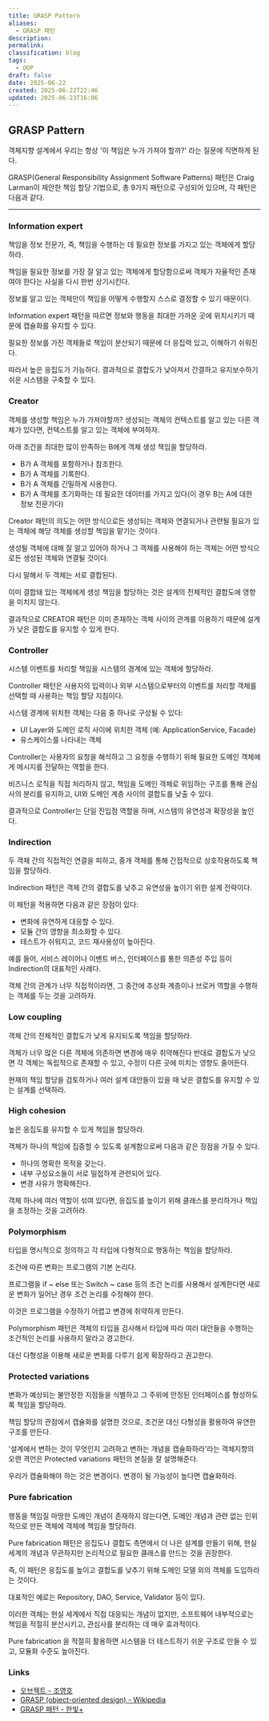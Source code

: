 ```yaml
---
title: GRASP Pattern
aliases:
  - GRASP 패턴
description: 
permalink: 
classification: blog
tags:
  - OOP
draft: false
date: 2025-06-22
created: 2025-06-22T22:46
updated: 2025-06-23T16:06
---
```


## GRASP Pattern

객체지향 설계에서 우리는 항상 '이 책임은 누가 가져야 할까?' 라는 질문에 직면하게 된다.

GRASP(General Responsibility Assignment Software Patterns) 패턴은 Craig Larman이 제안한 책임 할당 기법으로, 총 9가지 패턴으로 구성되어 있으며, 각 패턴은 다음과 같다.

---

### Information expert

책임을 정보 전문가, 즉, 책임을 수행하는 데 필요한 정보를 가지고 있는 객체에게 할당하라.

책임을 필요한 정보를 가장 잘 알고 있는 객체에게 할당함으로써 객체가 자율적인 존재여야 한다는 사실을 다시 한번 상기시킨다.

정보를 알고 있는 객체만이 책임을 어떻게 수행할지 스스로 결정할 수 있기 때문이다.

Information expert 패턴을 따르면 정보와 행동을 최대한 가까운 곳에 위치시키기 때문에 캡슐화를 유지할 수 있다.

필요한 정보를 가진 객체들로 책임이 분산되기 때문에 더 응집력 있고, 이해하기 쉬워진다.

따라서 높은 응집도가 가능하다. 결과적으로 결합도가 낮아져서 간결하고 유지보수하기 쉬운 시스템을 구축할 수 있다.

### Creator

객체를 생성할 책임은 누가 가져야할까? 생성되는 객체의 컨텍스트를 알고 있는 다른 객체가 있다면, 컨텍스트를 알고 있는 객체에 부여하자.

아래 조건을 최대한 많이 만족하는 B에게 객체 생성 책임을 할당하라.
- B가 A 객체를 포함하거나 참조한다.
- B가 A 객체를 기록한다.
- B가 A 객체를 긴밀하게 사용한다.
- B가 A 객체를 초기화하는 데 필요한 데이터를 가지고 있다(이 경우 B는 A에 대한 정보 전문가다)

Creator 패턴의 의도는 어떤 방식으로든 생성되는 객체와 연결되거나 관련될 필요가 있는 객체에 해당 객체를 생성할 책임을 맡기는 것이다.

생성될 객체에 대해 잘 알고 있어야 하거나 그 객체를 사용해야 하는 객체는 어떤 방식으로든 생성된 객체와 연결될 것이다.

다시 말해서 두 객체는 서로 결합된다.

이미 결합돼 있는 객체에게 생성 책임을 할당하는 것은 설계의 전체적인 결합도에 영향을 미치지 않는다.

결과적으로 CREATOR 패턴은 이미 존재하는 객체 사이의 관계를 이용하기 때문에 설계가 낮은 결합도를 유지할 수 있게 한다.

### Controller

시스템 이벤트를 처리할 책임을 시스템의 경계에 있는 객체에 할당하라.

Controller 패턴은 사용자의 입력이나 외부 시스템으로부터의 이벤트를 처리할 객체를 선택할 때 사용하는 책임 할당 지침이다.

시스템 경계에 위치한 객체는 다음 중 하나로 구성될 수 있다:
- UI Layer와 도메인 로직 사이에 위치한 객체 (예: ApplicationService, Facade)
- 유스케이스를 나타내는 객체

Controller는 사용자의 요청을 해석하고 그 요청을 수행하기 위해 필요한 도메인 객체에게 메시지를 전달하는 역할을 한다.

비즈니스 로직을 직접 처리하지 않고, 책임을 도메인 객체로 위임하는 구조를 통해 관심사의 분리를 유지하고, UI와 도메인 계층 사이의 결합도를 낮출 수 있다.

결과적으로 Controller는 단일 진입점 역할을 하며, 시스템의 유연성과 확장성을 높인다.

### Indirection

두 객체 간의 직접적인 연결을 피하고, 중개 객체를 통해 간접적으로 상호작용하도록 책임을 할당하라.

Indirection 패턴은 객체 간의 결합도를 낮추고 유연성을 높이기 위한 설계 전략이다.

이 패턴을 적용하면 다음과 같은 장점이 있다:
- 변화에 유연하게 대응할 수 있다.
- 모듈 간의 영향을 최소화할 수 있다.
- 테스트가 쉬워지고, 코드 재사용성이 높아진다.

예를 들어, 서비스 레이어나 이벤트 버스, 인터페이스를 통한 의존성 주입 등이 Indirection의 대표적인 사례다.

객체 간의 관계가 너무 직접적이라면, 그 중간에 추상화 계층이나 브로커 역할을 수행하는 객체를 두는 것을 고려하자.

### Low coupling

객체 간의 전체적인 결합도가 낮게 유지되도록 책임을 할당하라.

객체가 너무 많은 다른 객체에 의존하면 변경에 매우 취약해진다 반대로 결합도가 낮으면 각 객체는 독립적으로 존재할 수 있고, 수정이 다른 곳에 미치는 영향도 줄어든다.

현재의 책임 할당을 검토하거나 여러 설계 대안들이 있을 때 낮은 결합도를 유지할 수 있는 설계를 선택하라.

### High cohesion

높은 응집도를 유지할 수 있게 책임을 할당하라.

객체가 하나의 책임에 집중할 수 있도록 설계함으로써 다음과 같은 장점을 가질 수 있다.
- 하나의 명확한 목적을 갖는다.
- 내부 구성요소들이 서로 밀접하게 관련되어 있다.
- 변경 사유가 명확해진다.

객체 하나에 여러 역할이 섞여 있다면, 응집도를 높이기 위해 클래스를 분리하거나 책임을 조정하는 것을 고려하라.

### Polymorphism

타입을 명시적으로 정의하고 각 타입에 다형적으로 행동하는 책임을 할당하라.

조건에 따른 변화는 프로그램의 기본 논리다.

프로그램을 if ~ else 또는 Switch ~ case 등의 조건 논리를 사용해서 설계한다면 새로운 변화가 일어난 경우 조건 논리를 수정해야 한다.

이것은 프로그램을 수정하기 어렵고 변경에 취약하게 만든다.

Polymorphism 패턴은 객체의 타입을 검사해서 타입에 따라 여러 대안들을 수행하는 조건적인 논리를 사용하지 말라고 경고한다.

대신 다형성을 이용해 새로운 변화를 다루기 쉽게 확장하라고 권고한다.

### Protected variations

변화가 예상되는 불안정한 지점들을 식별하고 그 주위에 안정된 인터페이스를 형성하도록 책임을 할당하라.

책임 할당의 관점에서 캡슐화를 설명한 것으로, 조건문 대신 다형성을 활용하여 유연한 구조를 만든다.

'설계에서 변하는 것이 무엇인지 고려하고 변하는 개념을 캡슐화하라'라는 객체지향의 오랜 격언은 Protected variations 패턴의 본질을 잘 설명해준다.

우리가 캡슐화해야 하는 것은 변경이다. 변경이 될 가능성이 높다면 캡슐화하라.

### Pure fabrication

행동을 책임질 마땅한 도메인 개념이 존재하지 않는다면, 도메인 개념과 관련 없는 인위적으로 만든 객체에 객체에 책임을 할당하라.

Pure fabrication 패턴은 응집도나 결합도 측면에서 더 나은 설계를 만들기 위해, 현실 세계의 개념과 무관하지만 논리적으로 필요한 클래스를 만드는 것을 권장한다.

즉, 이 패턴은 응집도를 높이고 결합도를 낮추기 위해 도메인 모델 외의 객체를 도입하라는 것이다.

대표적인 예로는 Repository, DAO, Service, Validator 등이 있다.

이러한 객체는 현실 세계에서 직접 대응되는 개념이 없지만, 소프트웨어 내부적으로는 책임을 적절히 분산시키고, 관심사를 분리하는 데 매우 효과적이다.

Pure fabrication 을 적절히 활용하면 시스템을 더 테스트하기 쉬운 구조로 만들 수 있고, 모듈화 수준도 높아진다.

### Links

- [오브젝트 - 조영호](https://product.kyobobook.co.kr/detail/S000001766367)
- [GRASP (object-oriented design) - Wikipedia](https://en.wikipedia.org/wiki/GRASP_(object-oriented_design))
- [GRASP 패턴 - 한빛+](https://www.hanbit.co.kr/channel/view.html?cmscode=CMS8586826397)
